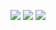 ![](https://github-readme-stats.vercel.app/api/top-langs/?username=nwndev&theme=gruvbox&hide_border=false&include_all_commits=false&count_private=false&layout=compact) ![](https://nirzak-streak-stats.vercel.app/?user=nwndev&theme=gruvbox&hide_border=false)
![](https://github-profile-trophy.vercel.app/?username=nwndev&theme=radical&no-frame=false&no-bg=true&margin-w=4)
